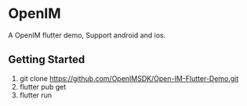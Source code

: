 # OpenIM

A OpenIM flutter demo, Support android and ios.

## Getting Started
  1. git clone https://github.com/OpenIMSDK/Open-IM-Flutter-Demo.git
  2. flutter pub get
  3. flutter run
